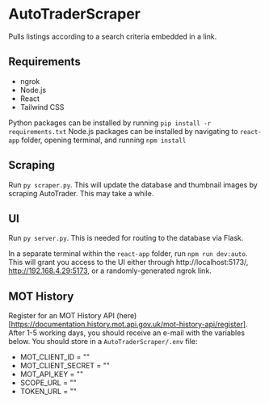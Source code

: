 # AutoTraderScraper
Pulls listings according to a search criteria embedded in a link.

## Requirements
- ngrok
- Node.js
- React
- Tailwind CSS 

Python packages can be installed by running `pip install -r requirements.txt`
Node.js packages can be installed by navigating to `react-app` folder, opening terminal, and running `npm install`

## Scraping

Run `py scraper.py`. This will update the database and thumbnail images by scraping AutoTrader. This may take a while. 

## UI

Run `py server.py`. This is needed for routing to the database via Flask.

In a separate terminal within the `react-app` folder, run `npm run dev:auto`. This will grant you access to the UI either through http://localhost:5173/, http://192.168.4.29:5173, or a randomly-generated ngrok link.

## MOT History

Register for an MOT History API (here)[https://documentation.history.mot.api.gov.uk/mot-history-api/register].    
After 1-5 working days, you should receive an e-mail with the variables below. You should store in a `AutoTraderScraper/.env` file:

- MOT_CLIENT_ID = "<Client ID>"
- MOT_CLIENT_SECRET = "<Client Secret>"
- MOT_API_KEY = "<API key>"
- SCOPE_URL = "<Scope URL>"
- TOKEN_URL = "<Token URL>"
